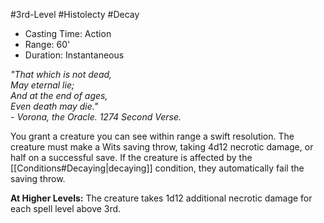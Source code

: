 #3rd-Level #Histolecty #Decay
 
- Casting Time: Action
- Range: 60'
- Duration: Instantaneous
 
_"That which is not dead,_  
_May eternal lie;_  
_And at the end of ages,_  
_Even death may die."_  
_- Vorona, the Oracle. 1274 Second Verse._
 
You grant a creature you can see within range a swift resolution. The creature must make a Wits saving throw, taking 4d12 necrotic damage, or half on a successful save. If the creature is affected by the [[Conditions#Decaying|decaying]] condition, they automatically fail the saving throw.
 
**At Higher Levels:** The creature takes 1d12 additional necrotic damage for each spell level above 3rd.